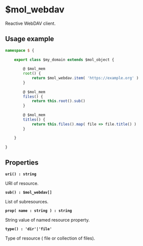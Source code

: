 # $mol_webdav

Reactive WebDAV client.

## Usage example

```typescript
namespace $ {
	
	export class $my_domain extends $mol_object {
		
		@ $mol_mem
		root() {
			return $mol_webdav.item( 'https://example.org' )
		}
		
		@ $mol_mem
		files() {
			return this.root().sub()
		}
		
		@ $mol_mem
		titles() {
			return this.files().map( file => file.title() )
		}
		
	}
	
}
```

## Properties

**`uri() : string`**

URI of resource.

**`sub() : $mol_webdav[]`**

List of subresources.

**`prop( name : string ) : string`**

String value of named resource property. 

**`type() : 'dir'|'file'`**

Type of resource ( file or collection of files).
